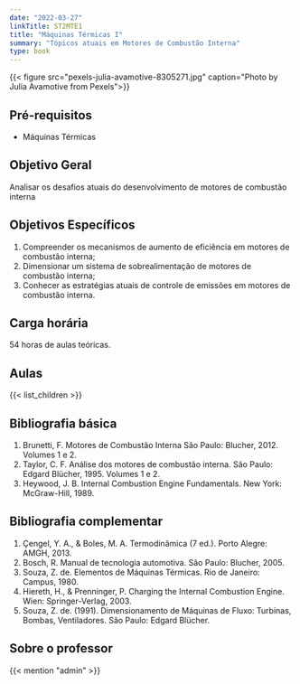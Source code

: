 ```yaml
---
date: "2022-03-27"
linkTitle: ST2MTE1
title: "Máquinas Térmicas I"
summary: "Tópicos atuais em Motores de Combustão Interna"
type: book
---
```


{{< figure src="pexels-julia-avamotive-8305271.jpg" caption="Photo by Julia Avamotive from Pexels">}}

## Pré-requisitos

- Máquinas Térmicas

## Objetivo Geral

Analisar os desafios atuais do desenvolvimento de motores de combustão interna

## Objetivos Específicos

1. Compreender os mecanismos de aumento de eficiência em motores de combustão interna;
2. Dimensionar um sistema de sobrealimentação de motores de combustão interna;
3. Conhecer as estratégias atuais de controle de emissões em motores de combustão interna.

## Carga horária

54 horas de aulas teóricas.

## Aulas

{{< list_children >}}

## Bibliografia básica

1. Brunetti, F. Motores de Combustão Interna São Paulo: Blucher, 2012. Volumes 1 e 2.
2. Taylor, C. F. Análise dos motores de combustão interna. São Paulo: Edgard Blücher, 1995. Volumes 1 e 2.
3. Heywood, J. B. Internal Combustion Engine Fundamentals. New York: McGraw-Hill, 1989.

## Bibliografia complementar

1. Çengel, Y. A., & Boles, M. A. Termodinâmica (7 ed.). Porto Alegre: AMGH, 2013.
2. Bosch, R. Manual de tecnologia automotiva. São Paulo: Blucher, 2005.
3. Souza, Z. de. Elementos de Máquinas Térmicas. Rio de Janeiro: Campus, 1980.
4. Hiereth, H., & Prenninger, P. Charging the Internal Combustion Engine. Wien: Springer-Verlag, 2003.
5. Souza, Z. de. (1991). Dimensionamento de Máquinas de Fluxo: Turbinas, Bombas, Ventiladores. São Paulo: Edgard Blücher.

## Sobre o professor

{{< mention "admin" >}}

